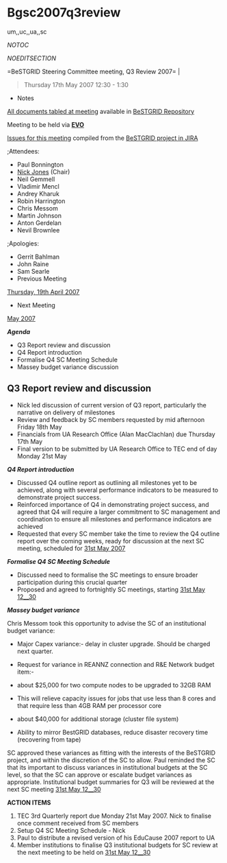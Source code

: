 # Bgsc2007q3review

um,,uc,,ua,,sc

_*NOTOC*_

_*NOEDITSECTION*_

=BeSTGRID Steering Committee meeting, Q3 Review 2007= |

>  Thursday 17th May 2007
>  12:30 - 1:30

- Notes

[All documents tabled at meeting](https://support.csi.ac.nz/svn/bestgrid/community/sc/2007q3review/) available in [BeSTGRID Repository](https://support.csi.ac.nz/svn/bestgrid/)

Meeting to be held via **[EVO](http://nextgen-caltech.cern.ch/evoGate/)**

[Issues for this meeting](http://support.csi.ac.nz:8080/browse/BG-70) compiled from the [BeSTGRID project in JIRA](http://support.csi.ac.nz:8080/browse/BG)

;Attendees:
- Paul Bonnington
- [Nick Jones](https://reannz.atlassian.net/wiki/404?key%3Dbestgrid.org%3Bsearch%3Fq%3DUser__Nickdjones) (Chair)
- Neil Gemmell
- Vladimir Mencl
- Andrey Kharuk
- Robin Harrington
- Chris Messom
- Martin Johnson
- Anton Gerdelan
- Nevil Brownlee

;Apologies:
- Gerrit Bahlman
- John Raine
- Sam Searle
- Previous Meeting

[Thursday, 19th April 2007](/wiki/spaces/BeSTGRID/pages/3818228978)
- Next Meeting

[May 2007](/wiki/spaces/BeSTGRID/pages/3818228484)

***Agenda***
- Q3 Report review and discussion
- Q4 Report introduction
- Formalise Q4 SC Meeting Schedule
- Massey budget variance discussion

## Q3 Report review and discussion

- Nick led discussion of current version of Q3 report, particularly the narrative on delivery of milestones
- Review and feedback by SC members requested by mid afternoon Friday 18th May
- Financials from UA Research Office (Alan MacClachlan) due Thursday 17th May
- Final version to be submitted by UA Research Office to TEC end of day Monday 21st May

***Q4 Report introduction***
- Discussed Q4 outline report as outlining all milestones yet to be achieved, along with several performance indicators to be measured to demonstrate project success.
- Reinforced importance of Q4 in demonstrating project success, and agreed that Q4 will require a larger commitment to SC management and coordination to ensure all milestones and performance indicators are achieved
- Requested that every SC member take the time to review the Q4 outline report over the coming weeks, ready for discussion at the next SC meeting, scheduled for [31st May 2007](/wiki/spaces/BeSTGRID/pages/3818228484)

***Formalise Q4 SC Meeting Schedule***
- Discussed need to formalise the SC meetings to ensure broader participation during this crucial quarter
- Proposed and agreed to fortnightly SC meetings, starting [31st May 12__30](/wiki/spaces/BeSTGRID/pages/3818228484)

***Massey budget variance***

Chris Messom took this opportunity to advise the SC of an institutional budget variance:
- Major Capex variance:- delay in cluster upgrade. Should be charged next quarter.
- Request for variance in REANNZ connection and R&E Network budget item:-
	
- about $25,000 for two compute nodes to be upgraded to 32GB RAM
		
- This will relieve capacity issues for jobs that use less than 8 cores and that require less than 4GB RAM per processor core
- about $40,000 for additional storage (cluster file system)
		
- Ability to mirror BestGRID databases, reduce disaster recovery time (recovering from tape)

SC approved these variances as fitting with the interests of the BeSTGRID project, and within the discretion of the SC to allow. Paul reminded the SC that its important to discuss variances in institutional budgets at the SC level, so that the SC can approve or escalate budget variances as appropriate. Institutional budget summaries for Q3 will be reviewed at the next SC meeting [31st May 12__30](/wiki/spaces/BeSTGRID/pages/3818228484)

**ACTION ITEMS**

1. TEC 3rd Quarterly report due Monday 21st May 2007. Nick to finalise once comment received from SC members
2. Setup Q4 SC Meeting Schedule - Nick
3. Paul to distribute a revised version of his EduCause 2007 report to UA
4. Member institutions to finalise Q3 institutional budgets for SC review at the next meeting to be held on [31st May 12__30](/wiki/spaces/BeSTGRID/pages/3818228484)
